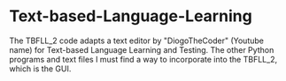 # Text-based-Language-Learning
The TBFLL_2 code adapts a text editor by "DiogoTheCoder" (Youtube name) for Text-based Language Learning and Testing.
The other Python programs and text files I must find a way to incorporate into the TBFLL_2, which is the GUI.
